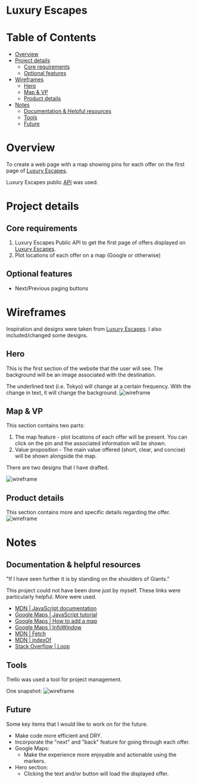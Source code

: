 # Luxury Escapes


Table of Contents
=================

* [Overview](#overview)
* [Project details](#project-details)
    * [Core requirements](#core-requirements)
    * [Optional features](#optional-features)
* [Wireframes](#wireframes)
    * [Hero](#hero)
    * [Map & VP](#map-&-vp)
    * [Product details](#product-details)
* [Notes](#notes)
    * [Documentation & Helpful resources](#documentation-&-helpful-resources)
    * [Tools](#tools)
    * [Future](#future)


# Overview
To create a web page with a map showing pins for each offer on the first page of <a href="https://luxuryescapes.com/au" target="_blank">Luxury Escapes</a>.

Luxury Escapes public <a href="https://api.luxgroup.com/api/public-offers" target="_blank">API</a> was used.

# Project details
## Core requirements
1. Luxury Escapes Public API to get the first page of offers displayed on <a href="https://luxuryescapes.com/au" target="_blank">Luxury Escapes</a>.
2. Plot locations of each offer on a map (Google or otherwise)

## Optional features
* Next/Previous paging buttons

# Wireframes
Inspiration and designs were taken from <a href="https://luxuryescapes.com/au" target="_blank">Luxury Escapes</a>. I also included/changed some designs.

## Hero
This is the first section of the website that the user will see. The background will be an image associated with the destination. 

The underlined text (i.e. Tokyo) will change at a certain frequency. With the change in text, it will change the background.
![wireframe](resources/readme/wireframe-1.png)

## Map & VP
This section contains two parts:
1. The map feature - plot locations of each offer will be present. You can click on the pin and the associated information will be shown.
2. Value proposition - The main value offered (short, clear, and concise) will be shown alongside the map.

There are two designs that I have drafted. 

![wireframe](resources/readme/wireframe-2.png)

## Product details
This section contains more and specific details regarding the offer. 
![wireframe](resources/readme/wireframe-3.png)

# Notes
## Documentation & helpful resources
"If I have seen further it is by standing on the shoulders of Giants."

This project could not have been done just by myself. These links were particularly helpful. More were used.
* <a href="https://developer.mozilla.org/bm/docs/Web/JavaScript" target="_blank">MDN | JavaScript documentation</a>
* <a href="https://developers.google.com/maps/documentation/javascript/tutorial" target="_blank">Google Maps | JavaScript tutorial</a>
* <a href="https://developers.google.com/maps/documentation/javascript/adding-a-google-map" target="_blank">Google Maps | How to add a map</a>
* <a href="https://developers.google.com/maps/documentation/javascript/examples/infowindow-simple" target="_blank">Google Maps | InfoWindow</a>
* <a href="https://developer.mozilla.org/en-US/docs/Web/API/Fetch_API/Using_Fetch" target="_blank">MDN | Fetch</a>
* <a href="https://developer.mozilla.org/en-US/docs/Web/JavaScript/Reference/Global_Objects/String/indexOf" target="_blank">MDN | indexOf</a>
* <a href="https://stackoverflow.com/questions/3583724/how-do-i-add-a-delay-in-a-javascript-loop" target="_blank">Stack Overflow | Loop</a>


## Tools
Trello was used a tool for project management.

One snapshot:
![wireframe](resources/readme/trello.png)

## Future
Some key items that I would like to work on for the future.

* Make code more efficient and DRY.
* Incorporate the "next" and "back" feature for going through each offer.
* Google Maps: 
    * Make the experience more enjoyable and actionable using the markers.
* Hero section:
    * Clicking the text and/or button will load the displayed offer.